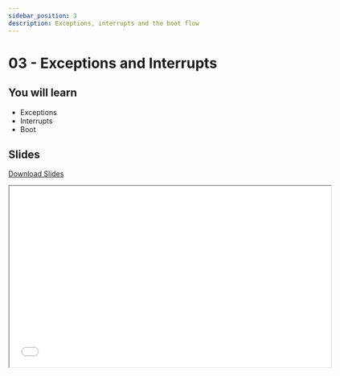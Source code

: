 ```yaml
---
sidebar_position: 3
description: Exceptions, interrupts and the boot flow
---
```


# 03 - Exceptions and Interrupts

## You will learn

- Exceptions
- Interrupts
- Boot

## Slides

[Download Slides](/slides/03/ma-03.pdf)

<iframe src="/slides/03" width="640" height="360"></iframe>
